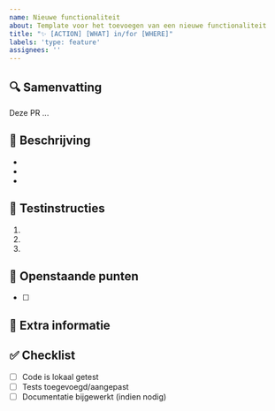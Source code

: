 ```yaml
---
name: Nieuwe functionaliteit
about: Template voor het toevoegen van een nieuwe functionaliteit
title: "✨ [ACTION] [WHAT] in/for [WHERE]"
labels: 'type: feature'
assignees: ''
---
```


## 🔍 Samenvatting

<!-- Geef een korte beschrijving van wat je hebt toegevoegd (1-3 zinnen) -->

Deze PR ...

## 📝 Beschrijving

<!-- Beschrijf in detail en puntsgewijs wat je aangepast hebt. -->

-
-
-

## 🧪 Testinstructies

<!-- Hoe kan een reviewer je wijzigingen testen? Houd het eenvoudig en concreet -->

1.
1.
1.

## 📌 Openstaande punten

<!-- Verwijder deze sectie als er geen openstaande punten zijn -->

- [ ] 

## 💬 Extra informatie

<!-- Optioneel: relevante context, screenshots, links naar tickets -->


## ✅ Checklist
- [ ] Code is lokaal getest
- [ ] Tests toegevoegd/aangepast
- [ ] Documentatie bijgewerkt (indien nodig) 